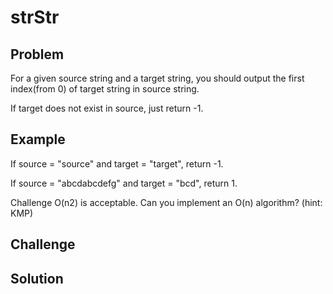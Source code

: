 strStr
===


Problem
-------

For a given source string and a target string, you should output the first index(from 0) of target string in source string.

If target does not exist in source, just return -1.

Example
-------

If source = "source" and target = "target", return -1.

If source = "abcdabcdefg" and target = "bcd", return 1.

Challenge
O(n2) is acceptable. Can you implement an O(n) algorithm? (hint: KMP)

Challenge
---------

Solution
--------
